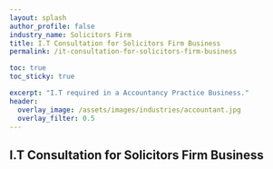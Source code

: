 ```yaml
---
layout: splash 
author_profile: false 
industry_name: Solicitors Firm
title: I.T Consultation for Solicitors Firm Business
permalink: /it-consultation-for-solicitors-firm-business

toc: true
toc_sticky: true

excerpt: "I.T required in a Accountancy Practice Business."
header:
  overlay_image: /assets/images/industries/accountant.jpg
  overlay_filter: 0.5 
---
```


## I.T Consultation for Solicitors Firm Business